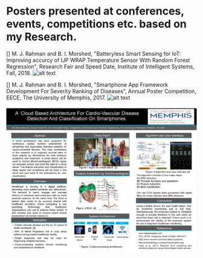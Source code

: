 # Posters presented at conferences, events, competitions etc. based on my Research.
[] M. J. Rahman and B. I. Morshed, "Batteryless Smart Sensing for IoT: Improving accurcy of IJP WRAP Temperature Sensor With Random Forest Regression", Research Fair and Speed Date, Institute of Intelligent Systems, Fall, 2018.
![alt text](https://github.com/juberrahman/Posters/blob/master/IIS_2018_Fall.jpg)



[] M. J. Rahman and B. I. Morshed, "Smartphone App Framework Development For Severity Ranking of Diseases", Annual Poster Competition, EECE, The University of Memphis, 2017.
![alt text](https://github.com/juberrahman/Posters/blob/master/0001.jpg)


![alt text](https://github.com/juberrahman/Posters/blob/master/EECE_Spring_2016.jpg)
